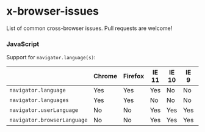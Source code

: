 # x-browser-issues

List of common cross-browser issues. Pull requests are welcome!

### JavaScript

Support for `navigator.language(s)`:

|                           	| Chrome 	| Firefox 	| IE 11 	| IE 10 	| IE 9 	| Safari 	|
|---------------------------- |--------	|---------	|-------	|-------	|------	|--------	|
| `navigator.language`       	| Yes    	| Yes     	| Yes   	| No    	| No   	| Yes    	|
| `navigator.languages`       | Yes    	| Yes     	| No    	| No    	| No   	| No     	|
| `navigator.userLanguage`    | No     	| No      	| Yes   	| Yes   	| Yes  	| No     	|
| `navigator.browserLanguage` | No     	| No      	| Yes   	| Yes   	| Yes  	| No     	|
